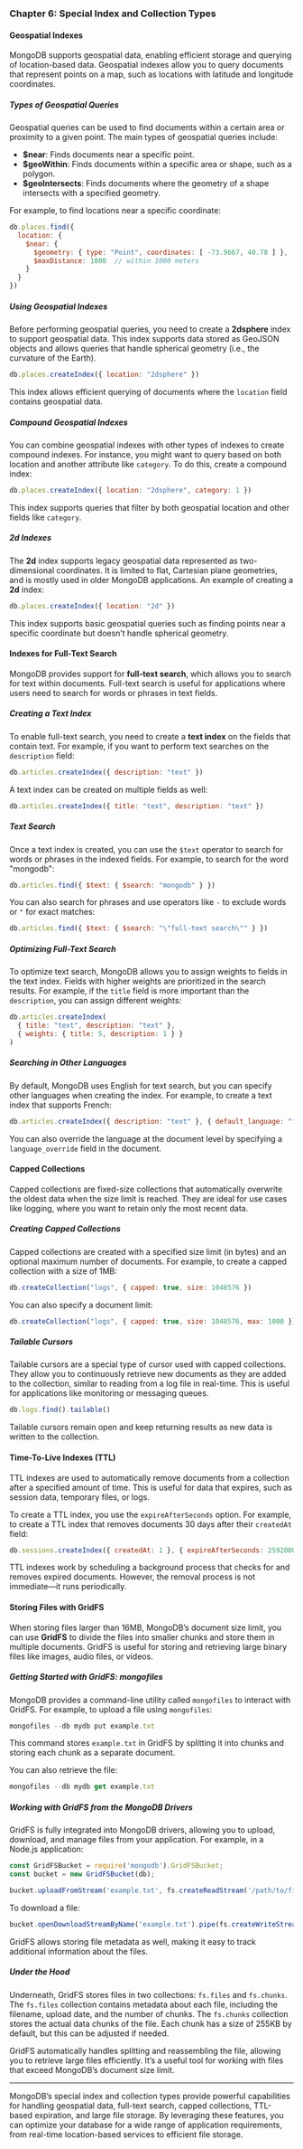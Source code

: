 ### Chapter 6: Special Index and Collection Types

#### Geospatial Indexes

MongoDB supports geospatial data, enabling efficient storage and querying of location-based data. Geospatial indexes allow you to query documents that represent points on a map, such as locations with latitude and longitude coordinates.

##### Types of Geospatial Queries
Geospatial queries can be used to find documents within a certain area or proximity to a given point. The main types of geospatial queries include:

- **$near**: Finds documents near a specific point.
- **$geoWithin**: Finds documents within a specific area or shape, such as a polygon.
- **$geoIntersects**: Finds documents where the geometry of a shape intersects with a specified geometry.

For example, to find locations near a specific coordinate:

```js
db.places.find({
  location: {
    $near: {
      $geometry: { type: "Point", coordinates: [ -73.9667, 40.78 ] },
      $maxDistance: 1000  // within 1000 meters
    }
  }
})
```

##### Using Geospatial Indexes
Before performing geospatial queries, you need to create a **2dsphere** index to support geospatial data. This index supports data stored as GeoJSON objects and allows queries that handle spherical geometry (i.e., the curvature of the Earth).

```js
db.places.createIndex({ location: "2dsphere" })
```

This index allows efficient querying of documents where the `location` field contains geospatial data.

##### Compound Geospatial Indexes
You can combine geospatial indexes with other types of indexes to create compound indexes. For instance, you might want to query based on both location and another attribute like `category`. To do this, create a compound index:

```js
db.places.createIndex({ location: "2dsphere", category: 1 })
```

This index supports queries that filter by both geospatial location and other fields like `category`.

##### 2d Indexes
The **2d** index supports legacy geospatial data represented as two-dimensional coordinates. It is limited to flat, Cartesian plane geometries, and is mostly used in older MongoDB applications. An example of creating a **2d** index:

```js
db.places.createIndex({ location: "2d" })
```

This index supports basic geospatial queries such as finding points near a specific coordinate but doesn’t handle spherical geometry.

#### Indexes for Full-Text Search

MongoDB provides support for **full-text search**, which allows you to search for text within documents. Full-text search is useful for applications where users need to search for words or phrases in text fields.

##### Creating a Text Index
To enable full-text search, you need to create a **text index** on the fields that contain text. For example, if you want to perform text searches on the `description` field:

```js
db.articles.createIndex({ description: "text" })
```

A text index can be created on multiple fields as well:

```js
db.articles.createIndex({ title: "text", description: "text" })
```

##### Text Search
Once a text index is created, you can use the `$text` operator to search for words or phrases in the indexed fields. For example, to search for the word "mongodb":

```js
db.articles.find({ $text: { $search: "mongodb" } })
```

You can also search for phrases and use operators like `-` to exclude words or `"` for exact matches:

```js
db.articles.find({ $text: { $search: "\"full-text search\"" } })
```

##### Optimizing Full-Text Search
To optimize text search, MongoDB allows you to assign weights to fields in the text index. Fields with higher weights are prioritized in the search results. For example, if the `title` field is more important than the `description`, you can assign different weights:

```js
db.articles.createIndex(
  { title: "text", description: "text" },
  { weights: { title: 5, description: 1 } }
)
```

##### Searching in Other Languages
By default, MongoDB uses English for text search, but you can specify other languages when creating the index. For example, to create a text index that supports French:

```js
db.articles.createIndex({ description: "text" }, { default_language: "french" })
```

You can also override the language at the document level by specifying a `language_override` field in the document.

#### Capped Collections

Capped collections are fixed-size collections that automatically overwrite the oldest data when the size limit is reached. They are ideal for use cases like logging, where you want to retain only the most recent data.

##### Creating Capped Collections
Capped collections are created with a specified size limit (in bytes) and an optional maximum number of documents. For example, to create a capped collection with a size of 1MB:

```js
db.createCollection("logs", { capped: true, size: 1048576 })
```

You can also specify a document limit:

```js
db.createCollection("logs", { capped: true, size: 1048576, max: 1000 })
```

##### Tailable Cursors
Tailable cursors are a special type of cursor used with capped collections. They allow you to continuously retrieve new documents as they are added to the collection, similar to reading from a log file in real-time. This is useful for applications like monitoring or messaging queues.

```js
db.logs.find().tailable()
```

Tailable cursors remain open and keep returning results as new data is written to the collection.

#### Time-To-Live Indexes (TTL)

TTL indexes are used to automatically remove documents from a collection after a specified amount of time. This is useful for data that expires, such as session data, temporary files, or logs.

To create a TTL index, you use the `expireAfterSeconds` option. For example, to create a TTL index that removes documents 30 days after their `createdAt` field:

```js
db.sessions.createIndex({ createdAt: 1 }, { expireAfterSeconds: 2592000 })  // 30 days
```

TTL indexes work by scheduling a background process that checks for and removes expired documents. However, the removal process is not immediate—it runs periodically.

#### Storing Files with GridFS

When storing files larger than 16MB, MongoDB’s document size limit, you can use **GridFS** to divide the files into smaller chunks and store them in multiple documents. GridFS is useful for storing and retrieving large binary files like images, audio files, or videos.

##### Getting Started with GridFS: mongofiles
MongoDB provides a command-line utility called `mongofiles` to interact with GridFS. For example, to upload a file using `mongofiles`:

```js
mongofiles --db mydb put example.txt
```

This command stores `example.txt` in GridFS by splitting it into chunks and storing each chunk as a separate document.

You can also retrieve the file:

```js
mongofiles --db mydb get example.txt
```

##### Working with GridFS from the MongoDB Drivers
GridFS is fully integrated into MongoDB drivers, allowing you to upload, download, and manage files from your application. For example, in a Node.js application:

```js
const GridFSBucket = require('mongodb').GridFSBucket;
const bucket = new GridFSBucket(db);

bucket.uploadFromStream('example.txt', fs.createReadStream('/path/to/file'));
```

To download a file:

```js
bucket.openDownloadStreamByName('example.txt').pipe(fs.createWriteStream('/path/to/output'));
```

GridFS allows storing file metadata as well, making it easy to track additional information about the files.

##### Under the Hood
Underneath, GridFS stores files in two collections: `fs.files` and `fs.chunks`. The `fs.files` collection contains metadata about each file, including the filename, upload date, and the number of chunks. The `fs.chunks` collection stores the actual data chunks of the file. Each chunk has a size of 255KB by default, but this can be adjusted if needed.

GridFS automatically handles splitting and reassembling the file, allowing you to retrieve large files efficiently. It’s a useful tool for working with files that exceed MongoDB’s document size limit.

---

MongoDB’s special index and collection types provide powerful capabilities for handling geospatial data, full-text search, capped collections, TTL-based expiration, and large file storage. By leveraging these features, you can optimize your database for a wide range of application requirements, from real-time location-based services to efficient file storage.